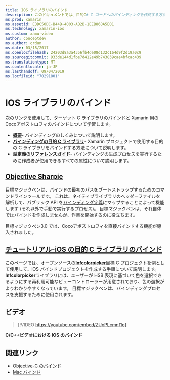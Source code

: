 ```yaml
---
title: IOS ライブラリのバインド
description: このドキュメントでは、目的C# C コードへのバインディングを作成する方法について説明します。これにより、ネイティブライブラリを使用して、Xamarin. iOS アプリケーションで Cocods を作成できるようになります。
ms.prod: xamarin
ms.assetid: EBDC50DC-B44B-4003-AB2B-1EEB868A5E01
ms.technology: xamarin-ios
ms.custom: xamu-video
author: conceptdev
ms.author: crdun
ms.date: 03/18/2017
ms.openlocfilehash: 24203d8a3a4356fb4de08d132c164d9f2d19a0c9
ms.sourcegitcommit: 933de144d1fbe7d412e49b743839cae4bfcac439
ms.translationtype: MT
ms.contentlocale: ja-JP
ms.lasthandoff: 09/04/2019
ms.locfileid: "70291801"
---
```

# <a name="binding-ios-libraries"></a>IOS ライブラリのバインド

次のリンクを使用して、ターゲット C ライブラリのバインドと Xamarin 用の Cocoアポストロフィのバインドについて学習します。

- [**概要**](~/cross-platform/macios/binding/overview.md)-
  バインディングのしくみについて説明します。
- [**バインディングの目的 C ライブラリ**](~/cross-platform/macios/binding/objective-c-libraries.md)-
  Xamarin プロジェクトで使用する目的の C ライブラリをバインドする方法について説明します。
- [**型定義のリファレンスガイド**](~/cross-platform/macios/binding/binding-types-reference.md)-
  バインディングの生成プロセスを実行するために作成者が使用できるすべての属性について説明します。

## <a name="objective-sharpiecross-platformmaciosbindingobjective-sharpieindexmd"></a>[Objective Sharpie](~/cross-platform/macios/binding/objective-sharpie/index.md)

目標マジックペンは、バインドの最初のパスをブートストラップするためのコマンドラインツールです。
これは、ネイティブライブラリのヘッダーファイルを解析して、パブリック API を[バインディング定義](~/cross-platform/macios/binding/objective-c-libraries.md)にマップすることによって機能します (それ以外で手動で実行するプロセス)。 目標マジックペンは、それ自体ではバインドを作成しませんが、作業を開始するのに役立ちます。

目標マジックペン3.0 では、Cocoアポストロフィを直接バインドする機能が導入されました。

## <a name="walkthrough---binding-an-ios-objective-c-librarywalkthroughmd"></a>[チュートリアル-iOS の目的 C ライブラリのバインド](walkthrough.md)

このページでは、オープンソースの[**Infcolorpicker**](https://github.com/InfinitApps/InfColorPicker)目標 C プロジェクトを例として使用して、iOS バインドプロジェクトを作成する手順について説明します。 **Infcolorpicker**ライブラリには、ユーザーが HSB 表現に基づいて色を選択できるようにする再利用可能なビューコントローラーが用意されており、色の選択がよりわかりやすくなっています。
目標マジックペンは、バインディングプロセスを支援するために使用されます。

## <a name="video"></a>ビデオ

> [!VIDEO https://youtube.com/embed/ZUoPLcmnf1o]

**C/C++ビデオにおける IOS のバインド**

## <a name="related-links"></a>関連リンク

- [Objective-C のバインド](~/cross-platform/macios/binding/index.md)
- [Mac バインド](~/mac/platform/binding.md)
